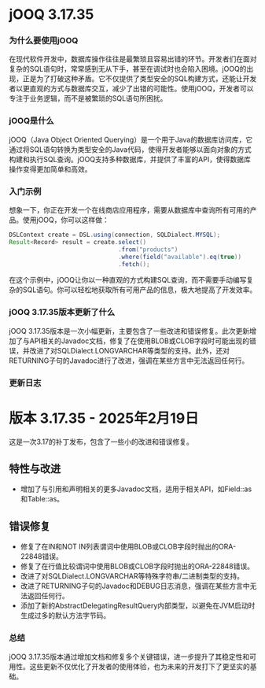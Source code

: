 # jOOQ 3.17.35
### 为什么要使用jOOQ

在现代软件开发中，数据库操作往往是最繁琐且容易出错的环节。开发者们在面对复杂的SQL语句时，常常感到无从下手，甚至在调试时也会陷入困境。jOOQ的出现，正是为了打破这种矛盾。它不仅提供了类型安全的SQL构建方式，还能让开发者以更直观的方式与数据库交互，减少了出错的可能性。使用jOOQ，开发者可以专注于业务逻辑，而不是被繁琐的SQL语句所困扰。

### jOOQ是什么

jOOQ（Java Object Oriented Querying）是一个用于Java的数据库访问库，它通过将SQL语句转换为类型安全的Java代码，使得开发者能够以面向对象的方式构建和执行SQL查询。jOOQ支持多种数据库，并提供了丰富的API，使得数据库操作变得更加简单和高效。

### 入门示例

想象一下，你正在开发一个在线商店应用程序，需要从数据库中查询所有可用的产品。使用jOOQ，你可以这样做：

```java
DSLContext create = DSL.using(connection, SQLDialect.MYSQL);
Result<Record> result = create.select()
                               .from("products")
                               .where(field("available").eq(true))
                               .fetch();
```

在这个示例中，jOOQ让你以一种直观的方式构建SQL查询，而不需要手动编写复杂的SQL语句。你可以轻松地获取所有可用产品的信息，极大地提高了开发效率。

### jOOQ 3.17.35版本更新了什么

jOOQ 3.17.35版本是一次小幅更新，主要包含了一些改进和错误修复。此次更新增加了与API相关的Javadoc文档，修复了在使用BLOB或CLOB字段时可能出现的错误，并改进了对SQLDialect.LONGVARCHAR等类型的支持。此外，还对RETURNING子句的Javadoc进行了改进，强调在某些方言中无法返回任何行。

### 更新日志

# 版本 3.17.35 - 2025年2月19日
这是一次3.17的补丁发布，包含了一些小的改进和错误修复。

## 特性与改进
- 增加了与引用和声明相关的更多Javadoc文档，适用于相关API，如Field::as和Table::as。

## 错误修复
- 修复了在IN和NOT IN列表谓词中使用BLOB或CLOB字段时抛出的ORA-22848错误。
- 修复了在行值比较谓词中使用BLOB或CLOB字段时抛出的ORA-22848错误。
- 改进了对SQLDialect.LONGVARCHAR等特殊字符串/二进制类型的支持。
- 改进了RETURNING子句的Javadoc和DEBUG日志消息，强调在某些方言中无法返回任何行。
- 添加了新的AbstractDelegatingResultQuery内部类型，以避免在JVM启动时生成过多的默认方法字节码。

### 总结

jOOQ 3.17.35版本通过增加文档和修复多个关键错误，进一步提升了其稳定性和可用性。这些更新不仅优化了开发者的使用体验，也为未来的开发打下了更坚实的基础。